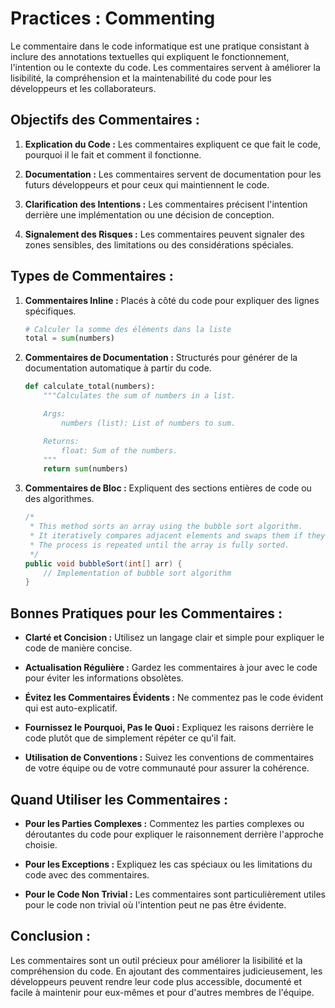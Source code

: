 # Practices : Commenting

Le commentaire dans le code informatique est une pratique consistant à inclure des annotations textuelles qui expliquent le fonctionnement, l'intention ou le contexte du code. Les commentaires servent à améliorer la lisibilité, la compréhension et la maintenabilité du code pour les développeurs et les collaborateurs.

## Objectifs des Commentaires :

1. **Explication du Code :** Les commentaires expliquent ce que fait le code, pourquoi il le fait et comment il fonctionne.

2. **Documentation :** Les commentaires servent de documentation pour les futurs développeurs et pour ceux qui maintiennent le code.

3. **Clarification des Intentions :** Les commentaires précisent l'intention derrière une implémentation ou une décision de conception.

4. **Signalement des Risques :** Les commentaires peuvent signaler des zones sensibles, des limitations ou des considérations spéciales.

## Types de Commentaires :

1. **Commentaires Inline :** Placés à côté du code pour expliquer des lignes spécifiques.

   ```python
   # Calculer la somme des éléments dans la liste
   total = sum(numbers)
   ```

2. **Commentaires de Documentation :** Structurés pour générer de la documentation automatique à partir du code.

   ```python
   def calculate_total(numbers):
       """Calculates the sum of numbers in a list.

       Args:
           numbers (list): List of numbers to sum.

       Returns:
           float: Sum of the numbers.
       """
       return sum(numbers)
   ```

3. **Commentaires de Bloc :** Expliquent des sections entières de code ou des algorithmes.

   ```java
   /*
    * This method sorts an array using the bubble sort algorithm.
    * It iteratively compares adjacent elements and swaps them if they are in the wrong order.
    * The process is repeated until the array is fully sorted.
    */
   public void bubbleSort(int[] arr) {
       // Implementation of bubble sort algorithm
   }
   ```

## Bonnes Pratiques pour les Commentaires :

- **Clarté et Concision :** Utilisez un langage clair et simple pour expliquer le code de manière concise.

- **Actualisation Régulière :** Gardez les commentaires à jour avec le code pour éviter les informations obsolètes.

- **Évitez les Commentaires Évidents :** Ne commentez pas le code évident qui est auto-explicatif.

- **Fournissez le Pourquoi, Pas le Quoi :** Expliquez les raisons derrière le code plutôt que de simplement répéter ce qu'il fait.

- **Utilisation de Conventions :** Suivez les conventions de commentaires de votre équipe ou de votre communauté pour assurer la cohérence.

## Quand Utiliser les Commentaires :

- **Pour les Parties Complexes :** Commentez les parties complexes ou déroutantes du code pour expliquer le raisonnement derrière l'approche choisie.

- **Pour les Exceptions :** Expliquez les cas spéciaux ou les limitations du code avec des commentaires.

- **Pour le Code Non Trivial :** Les commentaires sont particulièrement utiles pour le code non trivial où l'intention peut ne pas être évidente.

## Conclusion :

Les commentaires sont un outil précieux pour améliorer la lisibilité et la compréhension du code. En ajoutant des commentaires judicieusement, les développeurs peuvent rendre leur code plus accessible, documenté et facile à maintenir pour eux-mêmes et pour d'autres membres de l'équipe.
